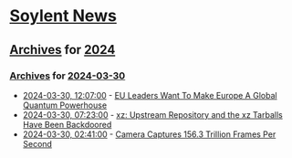 # [Soylent News](../../../README.md)

## [Archives](../../index.md) for [2024](../index.md)

### [Archives](../../index.md) for [2024-03-30](index.md)

* [2024-03-30, 12:07:00](https://soylentnews.org/article.pl?sid=24/03/28/0519204&from=rss) - [EU Leaders Want To Make Europe A Global Quantum Powerhouse](https://soylentnews.org/article.pl?sid=24/03/28/0519204&from=rss)
* [2024-03-30, 07:23:00](https://soylentnews.org/breakingnews/article.pl?sid=24/03/30/0338209&from=rss) - [xz: Upstream Repository and the xz Tarballs Have Been Backdoored](https://soylentnews.org/breakingnews/article.pl?sid=24/03/30/0338209&from=rss)
* [2024-03-30, 02:41:00](https://soylentnews.org/article.pl?sid=24/03/28/0459256&from=rss) - [Camera Captures 156.3 Trillion Frames Per Second](https://soylentnews.org/article.pl?sid=24/03/28/0459256&from=rss)
